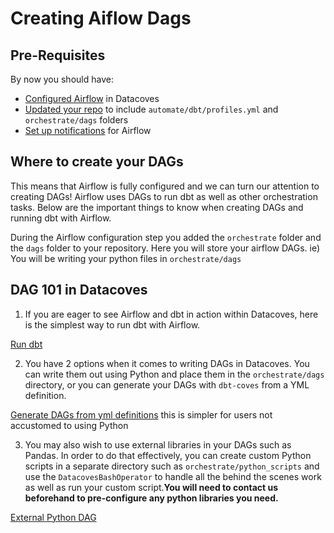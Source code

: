 # Creating Aiflow Dags

## Pre-Requisites
By now you should have:

- [Configured Airflow](getting-started/Admin/configure-airflow.md) in Datacoves
- [Updated your repo](getting-started/Admin/configure-repository.md) to include `automate/dbt/profiles.yml` and `orchestrate/dags` folders
- [Set up notifications](how-tos/airflow/send-emails.md) for Airflow

## Where to create your DAGs
This means that Airflow is fully configured and we can turn our attention to creating DAGs! Airflow uses DAGs to run dbt as well as other orchestration tasks. Below are the important things to know when creating DAGs and running dbt with Airflow.

During the Airflow configuration step you added the `orchestrate` folder and the `dags` folder to your repository. Here you will store your airflow DAGs. ie) You will be writing your python files in `orchestrate/dags` 

## DAG 101 in Datacoves
1. If you are eager to see Airflow and dbt in action within Datacoves, here is the simplest way to run dbt with Airflow.

  [Run dbt](how-tos/airflow/run-dbt)

2. You have 2 options when it comes to writing DAGs in Datacoves. You can write them out using Python and place them in the `orchestrate/dags` directory, or you can generate your DAGs with `dbt-coves` from a YML definition. 
    
  [Generate DAGs from yml definitions](how-tos/airflow/generate-dags-from-yml) this is simpler for users not accustomed to using Python

3. You may also wish to use external libraries in your DAGs such as Pandas. In order to do that effectively, you can create custom Python scripts in a separate directory such as `orchestrate/python_scripts` and use the `DatacovesBashOperator` to handle all the behind the scenes work as well as run your custom script.**You will need to contact us beforehand to pre-configure any python libraries you need.**

  [External Python DAG](how-tos/airflow/external-python-dag)
